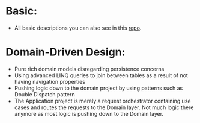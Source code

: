 
# Basic:
 - All basic descriptions you can also see in this [repo](https://github.com/farshaddavoudi/SampleMicroserviceApp.Identity/blob/main/README.md). 
# Domain-Driven Design:
 - Pure rich domain models disregarding persistence concerns
 - Using advanced LINQ queries to join between tables as a result of not having navigation properties
 - Pushing logic down to the domain project by using patterns such as Double Dispatch pattern
 - The Application project is merely a request orchestrator containing use cases and routes the requests to the Domain layer. Not much logic there anymore as most logic is pushing down to the Domain layer.
